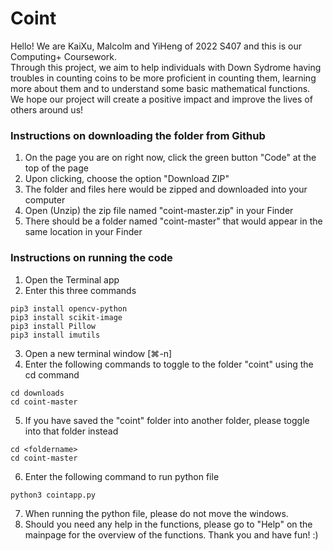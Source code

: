 # Coint
Hello! We are KaiXu, Malcolm and YiHeng of 2022 S407 and this is our Computing+ Coursework.  
Through this project, we aim to help individuals with Down Sydrome having troubles in counting coins to be more proficient in counting them, learning more about them and to understand some basic mathematical functions.
We hope our project will create a positive impact and improve the lives of others around us!

### Instructions on downloading the folder from Github
1. On the page you are on right now, click the green button "Code" at the top of the page
2. Upon clicking, choose the option "Download ZIP"
3. The folder and files here would be zipped and downloaded into your computer
4. Open (Unzip) the zip file named "coint-master.zip" in your Finder
5. There should be a folder named "coint-master" that would appear in the same location in your Finder

### Instructions on running the code
1. Open the Terminal app
2. Enter this three commands  
```
pip3 install opencv-python  
pip3 install scikit-image  
pip3 install Pillow
pip3 install imutils  
```
3. Open a new terminal window [⌘-n]
4. Enter the following commands to toggle to the folder "coint" using the cd command
```
cd downloads
cd coint-master
```
5. If you have saved the "coint" folder into another folder, please toggle into that folder instead
```
cd <foldername>
cd coint-master
```
6. Enter the following command to run python file 
```
python3 cointapp.py
```
7. When running the python file, please do not move the windows.
8. Should you need any help in the functions, please go to "Help" on the mainpage for the overview of the functions. Thank you and have fun! :)